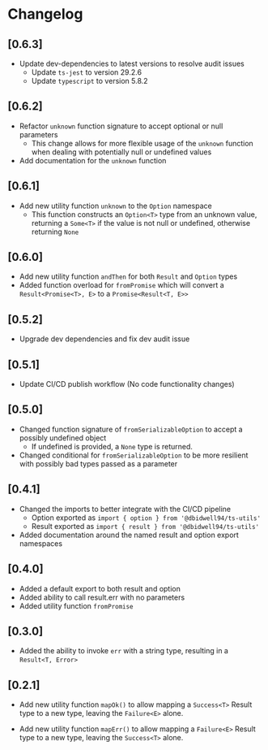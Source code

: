 # Changelog

## [0.6.3]
- Update dev-dependencies to latest versions to resolve audit issues
  - Update `ts-jest` to version 29.2.6
  - Update `typescript` to version 5.8.2

## [0.6.2]
- Refactor `unknown` function signature to accept optional or null parameters
  - This change allows for more flexible usage of the `unknown` function when dealing with potentially null or undefined values
- Add documentation for the `unknown` function

## [0.6.1]
- Add new utility function `unknown` to the `Option` namespace
  - This function constructs an `Option<T>` type from an unknown value, returning a `Some<T>` if the value is not null or undefined, otherwise returning `None`

## [0.6.0]

- Add new utility function `andThen` for both `Result` and `Option` types
- Added function overload for `fromPromise` which will convert a `Result<Promise<T>, E>` to a `Promise<Result<T, E>>`

## [0.5.2]

- Upgrade dev dependencies and fix dev audit issue

## [0.5.1]

- Update CI/CD publish workflow (No code functionality changes)

## [0.5.0]

- Changed function signature of `fromSerializableOption` to accept a possibly undefined object
  - If undefined is provided, a `None` type is returned.
- Changed conditional for `fromSerializableOption` to be more resilient with
  possibly bad types passed as a parameter

## [0.4.1]

- Changed the imports to better integrate with the CI/CD pipeline
  - Option exported as `import { option } from '@dbidwell94/ts-utils'`
  - Result exported as `import { result } from '@dbidwell94/ts-utils'`
- Added documentation around the named result and option export namespaces

## [0.4.0]

- Added a default export to both result and option
- Added ability to call result.err with no parameters
- Added utility function `fromPromise`

## [0.3.0]

- Added the ability to invoke `err` with a string type,
  resulting in a `Result<T, Error>`

## [0.2.1]

- Add new utility function `mapOk()` to allow mapping
  a `Success<T>` Result type to a new type, leaving
  the `Failure<E>` alone.

- Add new utility function `mapErr()` to allow mapping
  a `Failure<E>` Result type to a new type, leaving
  the `Success<T>` alone.
